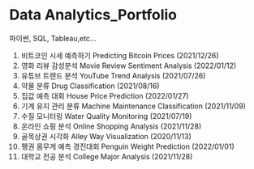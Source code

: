 # Data Analytics_Portfolio
파이썬, SQL, Tableau,etc...

1. 비트코인 시세 예측하기 Predicting Bitcoin Prices (2021/12/26)
2. 영화 리뷰 감성분석 Movie Review Sentiment Analysis (2022/01/12)
3. 유튜브 트렌드 분석 YouTube Trend Analysis (2021/07/26)
4. 약물 분류  Drug Classification (2021/08/16) 
5. 집값 예측 대회 House Price Prediction (2022/01/27) 
6. 기계 유지 관리 분류 Machine Maintenance Classification (2021/11/09) 
7. 수질 모니터링 Water Quality Monitoring (2021/07/19) 
8. 온라인 쇼핑 분석 Online Shopping Analysis (2021/11/28) 
9. 골목상권 시각화 Alley Way Visualization  (2020/11/13) 
10. 펭권 몸무게 예측 경진대회 Penguin Weight Prediction (2022/01/01) 
11. 대학교 전공 분석 College Major Analysis (2021/11/28) 
